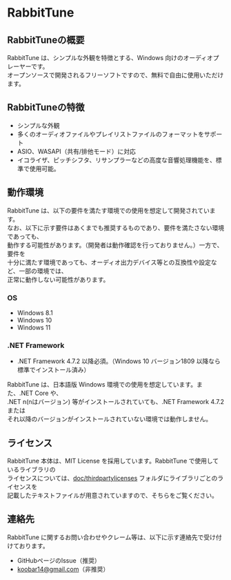 # RabbitTune
## RabbitTuneの概要
RabbitTune は、シンプルな外観を特徴とする、Windows 向けのオーディオプレーヤーです。  
オープンソースで開発されるフリーソフトですので、無料で自由に使用いただけます。  

## RabbitTuneの特徴
 - シンプルな外観
 - 多くのオーディオファイルやプレイリストファイルのフォーマットをサポート 
 - ASIO、WASAPI（共有/排他モード）に対応
 - イコライザ、ピッチシフタ、リサンプラーなどの高度な音響処理機能を、標準で使用可能。
  
## 動作環境
RabbitTune は、以下の要件を満たす環境での使用を想定して開発されています。  
なお、以下に示す要件はあくまでも推奨するものであり、要件を満たさない環境であっても、  
動作する可能性があります。（開発者は動作確認を行っておりません。）一方で、要件を  
十分に満たす環境であっても、オーディオ出力デバイス等との互換性や設定など、一部の環境では、  
正常に動作しない可能性があります。

### OS
 - Windows 8.1
 - Windows 10
 - Windows 11
### .NET Framework
 - .NET Framework 4.7.2 以降必須。（Windows 10 バージョン1809 以降なら標準でインストール済み）

RabbitTune は、日本語版 Windows 環境での使用を想定しています。また、.NET Core や、  
.NET n(nはバージョン) 等がインストールされていても、.NET Framework 4.7.2 または  
それ以降のバージョンがインストールされていない環境では動作しません。

## ライセンス
RabbitTune 本体は、MIT License を採用しています。RabbitTune で使用しているライブラリの  
ライセンスについては、[doc/thirdpartylicenses](https://github.com/koobar/RabbitTune/tree/master/RabbitTune/doc/thirdpartylicenses) フォルダにライブラリごとのライセンスを  
記載したテキストファイルが用意されていますので、そちらをご覧ください。

## 連絡先
RabbitTune に関するお問い合わせやクレーム等は、以下に示す連絡先で受け付けております。  

 - GitHubページのIssue（推奨）
 - koobar14@gmail.com（非推奨）